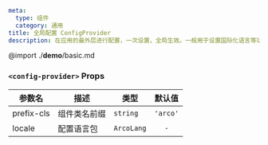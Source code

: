 ```yaml
meta:
  type: 组件
  category: 通用
title: 全局配置 ConfigProvider
description: 在应用的最外层进行配置，一次设置，全局生效。一般用于设置国际化语言等功能。
```

@import ./__demo__/basic.md


### `<config-provider>` Props

|参数名|描述|类型|默认值|
|---|---|---|:---:|
|prefix-cls|组件类名前缀|`string`|`'arco'`|
|locale|配置语言包|`ArcoLang`|`-`|


